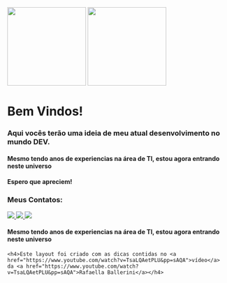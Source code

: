 
  <div>
    <img height="180em"
        src="https://github-readme-stats.vercel.app/api?username=Peter-loliveira&show_icons=true&theme=dracula&include_all_commits=true&count_private=false" />
    <img height="180em"
        src="https://github-readme-stats.vercel.app/api/top-langs/?username=Peter-loliveira&layout=compact&langs_count=7&theme=dracula" />
    <h1>Bem Vindos!</h1>
    <h3>Aqui vocês terão uma ideia de meu atual desenvolvimento no mundo DEV.</h3>
    <h4>Mesmo tendo anos de experiencias na área de TI, estou agora entrando neste universo</h4>
    <h4>Espero que apreciem!</h4>
    <h3>Meus Contatos:</h3>
        <a href="https://api.whatsapp.com/send/?phone=55071983775559" target="_blank">
            <img src="https://img.shields.io/badge/WhatsApp-25D366?style=for-the-badge&logo=whatsapp&logoColor=white">
        </a>
        <a href="mailto:peter.loliveira@gmail.com" target="_blank">
            <img src="https://img.shields.io/badge/Gmail-D14836?style=for-the-badge&logo=gmail&logoColor=white">
        </a>
        <a href="https://www.linkedin.com/in/peter-loliveira/" target="_blank">
            <img src="https://img.shields.io/badge/LinkedIn-0077B5?style=for-the-badge&logo=linkedin&logoColor=white">
        </a>
  <h4>Mesmo tendo anos de experiencias na área de TI, estou agora entrando neste universo</h4>

    <h4>Este layout foi criado com as dicas contidas no <a href="https://www.youtube.com/watch?v=TsaLQAetPLU&pp=sAQA">vídeo</a> da <a href="https://www.youtube.com/watch?v=TsaLQAetPLU&pp=sAQA">Rafaella Ballerini</a></h4>
  </div>
